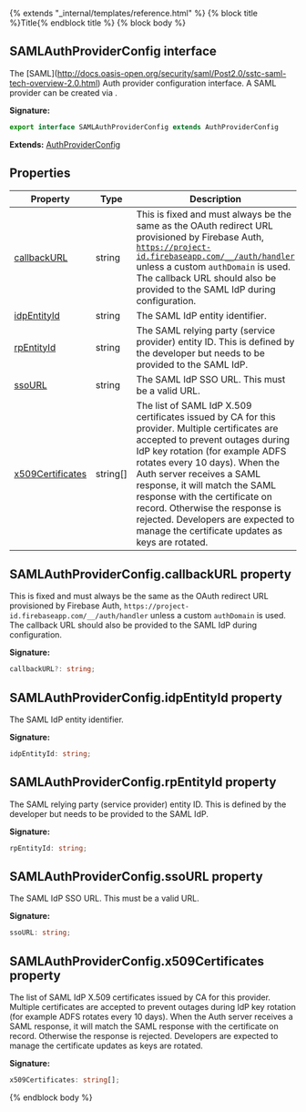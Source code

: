 {% extends "_internal/templates/reference.html" %}
{% block title %}Title{% endblock title %}
{% block body %}

## SAMLAuthProviderConfig interface

The \[SAML\](http://docs.oasis-open.org/security/saml/Post2.0/sstc-saml-tech-overview-2.0.html) Auth provider configuration interface. A SAML provider can be created via .

<b>Signature:</b>

```typescript
export interface SAMLAuthProviderConfig extends AuthProviderConfig 
```
<b>Extends:</b> [AuthProviderConfig](./firebase-admin_.authproviderconfig.md#authproviderconfig_interface)

## Properties

|  Property | Type | Description |
|  --- | --- | --- |
|  [callbackURL](./firebase-admin_.samlauthproviderconfig.md#samlauthproviderconfigcallbackurl_property) | string | This is fixed and must always be the same as the OAuth redirect URL provisioned by Firebase Auth, <code>https://project-id.firebaseapp.com/__/auth/handler</code> unless a custom <code>authDomain</code> is used. The callback URL should also be provided to the SAML IdP during configuration. |
|  [idpEntityId](./firebase-admin_.samlauthproviderconfig.md#samlauthproviderconfigidpentityid_property) | string | The SAML IdP entity identifier. |
|  [rpEntityId](./firebase-admin_.samlauthproviderconfig.md#samlauthproviderconfigrpentityid_property) | string | The SAML relying party (service provider) entity ID. This is defined by the developer but needs to be provided to the SAML IdP. |
|  [ssoURL](./firebase-admin_.samlauthproviderconfig.md#samlauthproviderconfigssourl_property) | string | The SAML IdP SSO URL. This must be a valid URL. |
|  [x509Certificates](./firebase-admin_.samlauthproviderconfig.md#samlauthproviderconfigx509certificates_property) | string\[\] | The list of SAML IdP X.509 certificates issued by CA for this provider. Multiple certificates are accepted to prevent outages during IdP key rotation (for example ADFS rotates every 10 days). When the Auth server receives a SAML response, it will match the SAML response with the certificate on record. Otherwise the response is rejected. Developers are expected to manage the certificate updates as keys are rotated. |

## SAMLAuthProviderConfig.callbackURL property

This is fixed and must always be the same as the OAuth redirect URL provisioned by Firebase Auth, `https://project-id.firebaseapp.com/__/auth/handler` unless a custom `authDomain` is used. The callback URL should also be provided to the SAML IdP during configuration.

<b>Signature:</b>

```typescript
callbackURL?: string;
```

## SAMLAuthProviderConfig.idpEntityId property

The SAML IdP entity identifier.

<b>Signature:</b>

```typescript
idpEntityId: string;
```

## SAMLAuthProviderConfig.rpEntityId property

The SAML relying party (service provider) entity ID. This is defined by the developer but needs to be provided to the SAML IdP.

<b>Signature:</b>

```typescript
rpEntityId: string;
```

## SAMLAuthProviderConfig.ssoURL property

The SAML IdP SSO URL. This must be a valid URL.

<b>Signature:</b>

```typescript
ssoURL: string;
```

## SAMLAuthProviderConfig.x509Certificates property

The list of SAML IdP X.509 certificates issued by CA for this provider. Multiple certificates are accepted to prevent outages during IdP key rotation (for example ADFS rotates every 10 days). When the Auth server receives a SAML response, it will match the SAML response with the certificate on record. Otherwise the response is rejected. Developers are expected to manage the certificate updates as keys are rotated.

<b>Signature:</b>

```typescript
x509Certificates: string[];
```
{% endblock body %}
